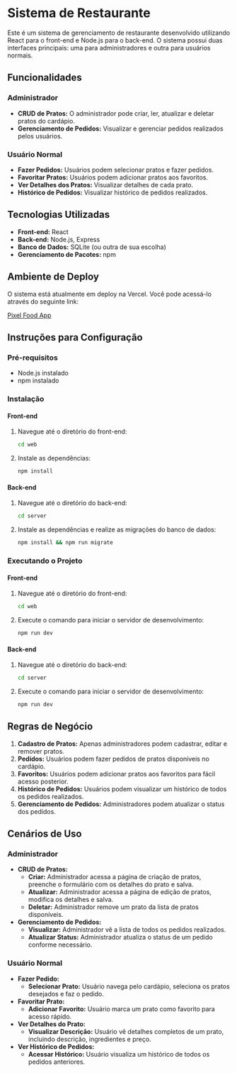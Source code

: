 # Sistema de Restaurante

Este é um sistema de gerenciamento de restaurante desenvolvido utilizando React para o front-end e Node.js para o back-end. O sistema possui duas interfaces principais: uma para administradores e outra para usuários normais.

## Funcionalidades

### Administrador

- **CRUD de Pratos:** O administrador pode criar, ler, atualizar e deletar pratos do cardápio.
- **Gerenciamento de Pedidos:** Visualizar e gerenciar pedidos realizados pelos usuários.

### Usuário Normal

- **Fazer Pedidos:** Usuários podem selecionar pratos e fazer pedidos.
- **Favoritar Pratos:** Usuários podem adicionar pratos aos favoritos.
- **Ver Detalhes dos Pratos:** Visualizar detalhes de cada prato.
- **Histórico de Pedidos:** Visualizar histórico de pedidos realizados.

## Tecnologias Utilizadas

- **Front-end:** React
- **Back-end:** Node.js, Express
- **Banco de Dados:** SQLite (ou outra de sua escolha)
- **Gerenciamento de Pacotes:** npm

## Ambiente de Deploy

O sistema está atualmente em deploy na Vercel. Você pode acessá-lo através do seguinte link:

[Pixel Food App](https://pixel-food-app.vercel.app/)

## Instruções para Configuração

### Pré-requisitos

- Node.js instalado
- npm instalado

### Instalação

#### Front-end

1. Navegue até o diretório do front-end:
   ```sh
   cd web
   ```
2. Instale as dependências:
   ```sh
   npm install
   ```

#### Back-end

1. Navegue até o diretório do back-end:
   ```sh
   cd server
   ```
2. Instale as dependências e realize as migrações do banco de dados:
   ```sh
   npm install && npm run migrate
   ```

### Executando o Projeto

#### Front-end

1. Navegue até o diretório do front-end:
   ```sh
   cd web
   ```
2. Execute o comando para iniciar o servidor de desenvolvimento:
   ```sh
   npm run dev
   ```

#### Back-end

1. Navegue até o diretório do back-end:
   ```sh
   cd server
   ```
2. Execute o comando para iniciar o servidor de desenvolvimento:
   ```sh
   npm run dev
   ```

## Regras de Negócio

1. **Cadastro de Pratos:** Apenas administradores podem cadastrar, editar e remover pratos.
2. **Pedidos:** Usuários podem fazer pedidos de pratos disponíveis no cardápio.
3. **Favoritos:** Usuários podem adicionar pratos aos favoritos para fácil acesso posterior.
4. **Histórico de Pedidos:** Usuários podem visualizar um histórico de todos os pedidos realizados.
5. **Gerenciamento de Pedidos:** Administradores podem atualizar o status dos pedidos.

## Cenários de Uso

### Administrador

- **CRUD de Pratos:**
  - **Criar:** Administrador acessa a página de criação de pratos, preenche o formulário com os detalhes do prato e salva.
  - **Atualizar:** Administrador acessa a página de edição de pratos, modifica os detalhes e salva.
  - **Deletar:** Administrador remove um prato da lista de pratos disponíveis.
- **Gerenciamento de Pedidos:**
  - **Visualizar:** Administrador vê a lista de todos os pedidos realizados.
  - **Atualizar Status:** Administrador atualiza o status de um pedido conforme necessário.

### Usuário Normal

- **Fazer Pedido:**
  - **Selecionar Prato:** Usuário navega pelo cardápio, seleciona os pratos desejados e faz o pedido.
- **Favoritar Prato:**
  - **Adicionar Favorito:** Usuário marca um prato como favorito para acesso rápido.
- **Ver Detalhes do Prato:**
  - **Visualizar Descrição:** Usuário vê detalhes completos de um prato, incluindo descrição, ingredientes e preço.
- **Ver Histórico de Pedidos:**
  - **Acessar Histórico:** Usuário visualiza um histórico de todos os pedidos anteriores.
  
